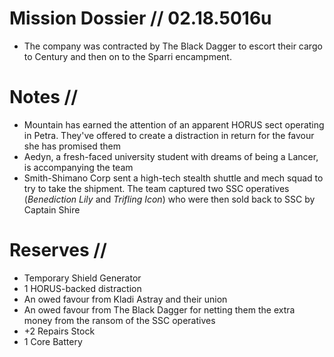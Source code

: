# Mission Dossier // 02.18.5016u

* The company was contracted by The Black Dagger to escort their cargo to Century and then on to the Sparri encampment.

# Notes //

* Mountain has earned the attention of an apparent HORUS sect operating in Petra. They've offered to create a distraction in return for the favour she has promised them
* Aedyn, a fresh-faced university student with dreams of being a Lancer, is accompanying the team
* Smith-Shimano Corp sent a high-tech stealth shuttle and mech squad to try to take the shipment. The team captured two SSC operatives (_Benediction Lily_ and _Trifling Icon_) who were then sold back to SSC by Captain Shire

# Reserves //

* Temporary Shield Generator
* 1 HORUS-backed distraction
* An owed favour from Kladi Astray and their union
* An owed favour from The Black Dagger for netting them the extra money from the ransom of the SSC operatives
* +2 Repairs Stock
* 1 Core Battery